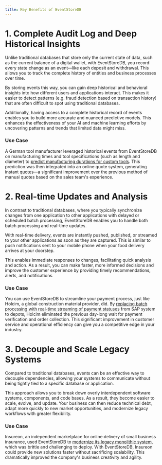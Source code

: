 ```yaml
---
title: Key Benefits of EventStoreDB
---
```


# 1. Complete Audit Log and Deep Historical Insights

Unlike traditional databases that store only the current state of data, such as the current balance of a digital wallet, with EventStoreDB, you record every state change as an event—like each deposit and withdrawal. This allows you to track the complete history of entities and business processes over time.

By storing events this way, you can gain deep historical and behavioral insights into how different users and applications interact. This makes it easier to detect patterns (e.g. fraud detection based on transaction history) that are often difficult to spot using traditional databases.

Additionally, having access to a complete historical record of events enables you to build more accurate and nuanced predictive models. This enhances the effectiveness of your AI and machine learning efforts by uncovering patterns and trends that limited data might miss.

### Use Case

A German tool manufacturer leveraged historical events from EventStoreDB on manufacturing times and tool specifications (such as length and diameter) to [predict manufacturing durations for custom tools](https://www.eventstore.com/blog/from-data-to-insights-using-event-log-data-to-train-machine-learning-models). This prediction was then integrated into an online quote system, generating instant quotes—a significant improvement over the previous method of manual quotes based on the sales team's experience.

# 2. Real-time Updates and Analysis

In contrast to traditional databases, where you typically synchronize changes from one application to other applications with delayed or scheduled batch processing, EventStoreDB enables you to handle both batch processing and real-time updates. 

With real-time delivery, events are instantly pushed, published, or streamed to your other applications as soon as they are captured. This is similar to push notifications sent to your mobile phone when your food delivery arrives at your doorstep.

This enables immediate responses to changes, facilitating quick analysis and action. As a result, you can make faster, more informed decisions and improve the customer experience by providing timely recommendations, alerts, and notifications.

### Use Case

You can use EventStoreDB to streamline your payment process, just like Holcim, a global construction material provider, did. By [replacing batch processing with real-time streaming of payment statuses](https://www.eventstore.com/case-studies/holcim) from SAP system to depots, Holcim eliminated the previous day-long wait for payment verification and order collection. This significant improvement in customer service and operational efficiency can give you a competitive edge in your industry.

# 3. Decouple and Scale Legacy Systems

Compared to traditional databases, events can be an effective way to decouple dependencies, allowing your systems to communicate without being tightly tied to a specific database or application.

This approach allows you to break down overly interdependent software systems, components, and code bases. As a result, they become easier to scale, evolve, and update. Your business can then reduce technical debt, adapt more quickly to new market opportunities, and modernize legacy workflows with greater flexibility.

### Use Case

Insureon, an independent marketplace for online delivery of small business insurance, used EventStoreDB to [modernize its legacy monolithic system](https://www.eventstore.com/case-studies/insureon), which was brittle and challenging to deploy. With EventStoreDB, Insureon could provide new solutions faster without sacrificing scalability. This dramatically improved the company's business creativity and agility.